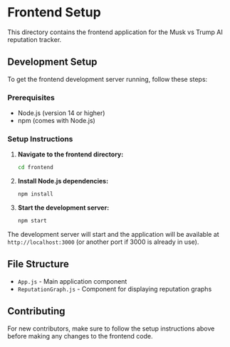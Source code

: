 # Frontend Setup

This directory contains the frontend application for the Musk vs Trump AI reputation tracker.

## Development Setup

To get the frontend development server running, follow these steps:

### Prerequisites

- Node.js (version 14 or higher)
- npm (comes with Node.js)

### Setup Instructions

1. **Navigate to the frontend directory:**
   ```bash
   cd frontend
   ```

2. **Install Node.js dependencies:**
   ```bash
   npm install
   ```

3. **Start the development server:**
   ```bash
   npm start
   ```

The development server will start and the application will be available at `http://localhost:3000` (or another port if 3000 is already in use).

## File Structure

- `App.js` - Main application component
- `ReputationGraph.js` - Component for displaying reputation graphs

## Contributing

For new contributors, make sure to follow the setup instructions above before making any changes to the frontend code.